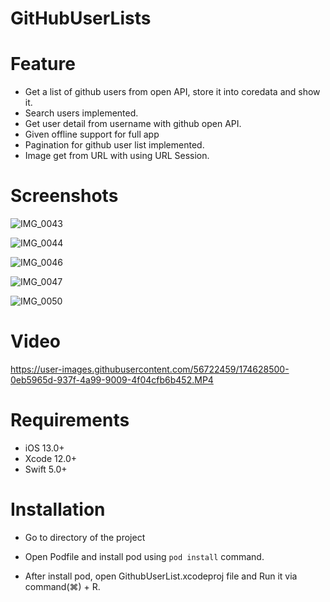 # GitHubUserLists

# Feature

- Get a list of github users from open API, store it into coredata and show it.
- Search users implemented.
- Get user detail from username with github open API.
- Given offline support for full app
- Pagination for github user list implemented.
- Image get from URL with using URL Session.


# Screenshots

![IMG_0043](https://user-images.githubusercontent.com/56722459/174628465-578e8f10-a3e5-4ae1-84ae-56f5c177d765.PNG)

![IMG_0044](https://user-images.githubusercontent.com/56722459/174628490-6f047f8b-b8fa-4302-8676-27edf2be4827.PNG)

![IMG_0046](https://user-images.githubusercontent.com/56722459/174628495-d164ea5e-2f77-4723-80b0-d9cfc3b2c4dd.PNG)

![IMG_0047](https://user-images.githubusercontent.com/56722459/174628502-9f19c926-d4ef-4e12-8333-2e875c801736.PNG)

![IMG_0050](https://user-images.githubusercontent.com/56722459/174628508-71c3f4f8-8d3d-413a-bc11-6dd121352ff4.PNG)


# Video

https://user-images.githubusercontent.com/56722459/174628500-0eb5965d-937f-4a99-9009-4f04cfb6b452.MP4


# Requirements

- iOS 13.0+
- Xcode 12.0+
- Swift 5.0+


# Installation

- Go to directory of the project

- Open Podfile and install pod using `pod install` command.

- After install pod, open GithubUserList.xcodeproj file and Run it via command(⌘) + R. 
